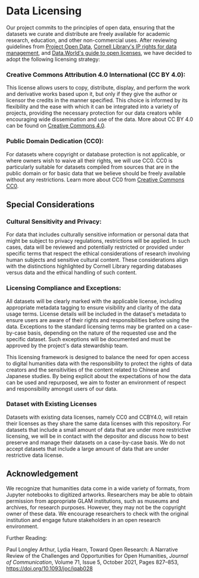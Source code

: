 # Data Licensing

Our project commits to the principles of open data, ensuring that the datasets we curate and distribute are freely available for academic research, education, and other non-commercial uses. After reviewing guidelines from [Project Open Data](https://project-open-data.cio.gov/), [Cornell Library's IP rights for data management](https://data.research.cornell.edu/data-management/sharing/intellectual-property/), and [Data.World's guide to open licenses](https://data.world/blog/what-license-should-i-use-for-my-data/), we have decided to adopt the following licensing strategy:

### Creative Commons Attribution 4.0 International (CC BY 4.0):

This license allows users to copy, distribute, display, and perform the work and derivative works based upon it, but only if they give the author or licensor the credits in the manner specified. This choice is informed by its flexibility and the ease with which it can be integrated into a variety of projects, providing the necessary protection for our data creators while encouraging wide dissemination and use of the data. 
More about CC BY 4.0 can be found on [Creative Commons 4.0](https://creativecommons.org/licenses/by/4.0/).

### Public Domain Dedication (CC0):

For datasets where copyright or database protection is not applicable, or where owners wish to waive all their rights, we will use CC0. CC0 is particularly suitable for datasets compiled from sources that are in the public domain or for basic data that we believe should be freely available without any restrictions.
Learn more about CC0 from [Creative Commons CC0](https://creativecommons.org/publicdomain/zero/1.0/).

## Special Considerations

### Cultural Sensitivity and Privacy:

For data that includes culturally sensitive information or personal data that might be subject to privacy regulations, restrictions will be applied. In such cases, data will be reviewed and potentially restricted or provided under specific terms that respect the ethical considerations of research involving human subjects and sensitive cultural content.
These considerations align with the distinctions highlighted by Cornell Library regarding databases versus data and the ethical handling of such content.

### Licensing Compliance and Exceptions:

All datasets will be clearly marked with the applicable license, including appropriate metadata tagging to ensure visibility and clarity of the data usage terms. License details will be included in the dataset's metadata to ensure users are aware of their rights and responsibilities before using the data.
Exceptions to the standard licensing terms may be granted on a case-by-case basis, depending on the nature of the requested use and the specific dataset. Such exceptions will be documented and must be approved by the project's data stewardship team.

This licensing framework is designed to balance the need for open access to digital humanities data with the responsibility to protect the rights of data creators and the sensitivities of the content related to Chinese and Japanese studies. By being explicit about the expectations of how the data can be used and repurposed, we aim to foster an environment of respect and responsibility amongst users of our data.

### Dataset with Existing Licenses

Datasets with existing data licenses, namely CC0 and CCBY4.0, will retain their licenses as they share the same data licenses with this repository. For datasets that include a small amount of data that are under more restrictive licensing, we will be in contact with the depositor and discuss how to best preserve and manage their datasets on a case-by-case basis. We do not accept datasets that include a large amount of data that are under restrictive data license. 

 ## Acknowledgement
 We recognize that humanities data come in a wide variety of formats, from Jupyter notebooks to digitized artworks. Researchers may be able to obtain permission from appropriate GLAM institutions, such as museums and archives, for research purposes. However, they may not be the copyright owner of these data. We encourage researchers to check with the original institution and engage future stakeholders in an open research environment. 

Further Reading: 
 
Paul Longley Arthur, Lydia Hearn, Toward Open Research: A Narrative Review of the Challenges and Opportunities for Open Humanities, *Journal of Communication*, Volume 71, Issue 5, October 2021, Pages 827–853, https://doi.org/10.1093/joc/jqab028
